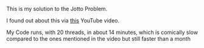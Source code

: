 This is my solution to the Jotto Problem.

I found out about this via [this](https://youtu.be/c33AZBnRHks?si=_DtsjOe_0Xz12iZy) YouTube video.

My Code runs, with 20 threads, in about 14 minutes, which is comically slow compared to the ones mentioned in the video but still faster than a month
